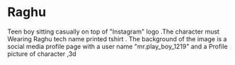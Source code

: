 # Raghu
Teen boy sitting casually on top of "Instagram" logo .The character must Wearing Raghu tech name printed tshirt . The background of the image is a social media profile page with a user name "mr.play_boy_1219" and a Profile picture of character ,3d

